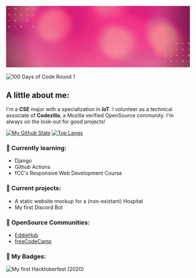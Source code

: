 <img src="./GitHub_Header.gif">

![100 Days of Code Round 1](https://img.shields.io/static/v1?label=100%20Days%20of%20Code&message=R1D31&color=DA467D)
<!-- Source for the badges: https://shields.io/#your-badge -->


## A little about me:
I'm a **CSE** major with a specialization in **IoT**. I volunteer as a technical associate of **Codezilla**, a Mozilla verified OpenSource community. I'm always on the look-out for good projects!

[![My Github Stats](https://github-readme-stats.vercel.app/api?username=Akshu-on-github&show_icons=true&hide=stars&theme=radical)](https://github.com/Akshu-on-github)
[![Top Langs](https://github-readme-stats.vercel.app/api/top-langs/?username=Akshu-on-github&layout=compact&theme=radical&card_width=275)](https://github.com/Akshu-on-github)
<!-- Source for the Github Stats Card: https://github.com/anuraghazra/github-readme-stats -->

### 🌱 Currently learning:
- Django
- Github Actions
- fCC's Responsive Web Development Course

### 🍃 Current projects:
- A static website mockup for a (non-existant) Hospital
- My first Discord Bot

### 💬 OpenSource Communities:
- [EddieHub](https://github.com/EddieJaoudeCommunity)
- [freeCodeCamp](https://github.com/freeCodeCamp)

### 📛 My Badges:
<img src="https://user-images.githubusercontent.com/61582763/101490318-2e4bff00-3988-11eb-9584-2e3694562c4c.png" height="75px" alt="My first Hacktoberfest (2020)">

